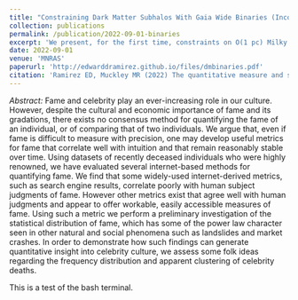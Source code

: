 ```yaml
---
title: "Constraining Dark Matter Subhalos With Gaia Wide Binaries (Incomplete)"
collection: publications
permalink: /publication/2022-09-01-binaries
excerpt: 'We present, for the first time, constraints on O(1 pc) Milky Way subhalos using wide binaries.'
date: 2022-09-01
venue: 'MNRAS'
paperurl: 'http://edwarddramirez.github.io/files/dmbinaries.pdf'
citation: 'Ramirez ED, Muckley MR (2022) The quantitative measure and statistical distribution of fame. PLOS ONE 13(7): e0200196. https://doi.org/10.1371/journal.pone.0200196'
---
```

*Abstract:* Fame and celebrity play an ever-increasing role in our culture. However, despite the cultural and economic importance of fame and its gradations, there exists no consensus method for quantifying the fame of an individual, or of comparing that of two individuals. We argue that, even if fame is difficult to measure with precision, one may develop useful metrics for fame that correlate well with intuition and that remain reasonably stable over time. Using datasets of recently deceased individuals who were highly renowned, we have evaluated several internet-based methods for quantifying fame. We find that some widely-used internet-derived metrics, such as search engine results, correlate poorly with human subject judgments of fame. However other metrics exist that agree well with human judgments and appear to offer workable, easily accessible measures of fame. Using such a metric we perform a preliminary investigation of the statistical distribution of fame, which has some of the power law character seen in other natural and social phenomena such as landslides and market crashes. In order to demonstrate how such findings can generate quantitative insight into celebrity culture, we assess some folk ideas regarding the frequency distribution and apparent clustering of celebrity deaths. 

This is a test of the bash terminal.